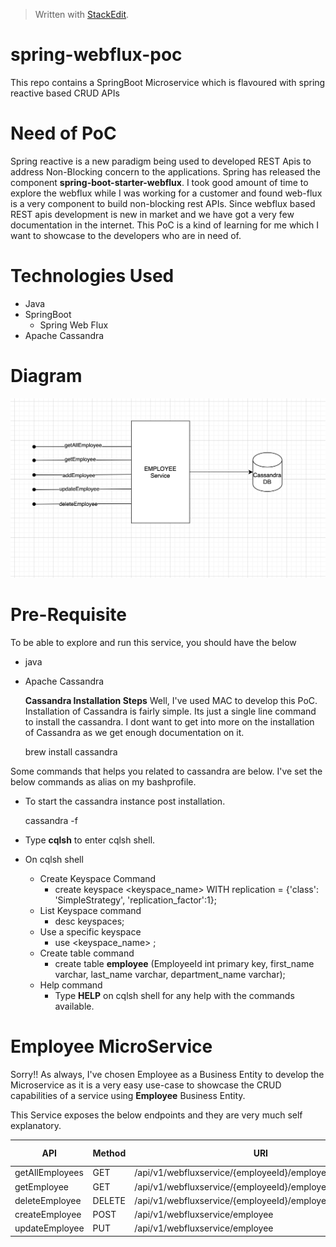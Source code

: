 


> Written with [StackEdit](https://stackedit.io/).
# spring-webflux-poc

This repo contains a SpringBoot Microservice which is flavoured with spring reactive based CRUD APIs

# Need of PoC
Spring reactive is a new paradigm being used to developed REST Apis to address Non-Blocking concern to the applications. Spring has released the component **spring-boot-starter-webflux**. I took good amount of time to explore the webflux while I was working for a customer and found web-flux is a very component to build non-blocking rest APIs. Since webflux based REST apis development is new in market and we have got a very few documentation in the internet. This PoC is a kind of learning for me which I want to showcase to the developers who are in need of. 

# Technologies Used

 - Java
 - SpringBoot
	 - Spring Web Flux
 - Apache Cassandra

# Diagram
![Image description](Arch.png)

# Pre-Requisite
To be able to explore and run this service, you should have the below

 - java
 - Apache Cassandra
 
	 **Cassandra Installation Steps**
 Well, I've used MAC to develop this PoC. Installation of Cassandra is fairly simple. Its just a single line command to install the cassandra. I dont want to get into more on the installation of Cassandra as we get enough documentation on it. 

    brew install cassandra

Some commands that helps you related to cassandra are below. I've set the below commands as alias on my bashprofile. 

 - To start the cassandra instance post installation.

    cassandra -f
    
 - Type **cqlsh** to enter cqlsh shell. 
 
 - On cqlsh shell
	 - Create Keyspace Command
		 - create keyspace <keyspace_name> WITH replication = {'class': 'SimpleStrategy', 'replication_factor':1};
	 - List Keyspace command
		 - desc keyspaces;
	 - Use a specific keyspace
		 - use <keyspace_name> ;
	 - Create table command
		 - create table **employee** (EmployeeId int primary key, first_name varchar, last_name varchar, department_name varchar);	
	 - Help command
		 - Type **HELP** on cqlsh shell for any help with the commands available.

# Employee MicroService

Sorry!! As always, I've chosen Employee as a Business Entity to develop the Microservice as it is a very easy use-case to showcase the CRUD capabilities of a service using **Employee** Business Entity. 

This Service exposes the below endpoints and they are very much self explanatory.

| API|  Method| URI | HttpStatus Code|
|--|--|--|--|
| getAllEmployees| GET  |/api/v1/webfluxservice/{employeeId}/employeeId/employees |200|
|getEmployee|GET|/api/v1/webfluxservice/{employeeId}/employeeId/employee|200|
|deleteEmployee|DELETE|/api/v1/webfluxservice/{employeeId}/employeeId|200|
|createEmployee|POST|/api/v1/webfluxservice/employee|201|
|updateEmployee|PUT|/api/v1/webfluxservice/employee|200|
